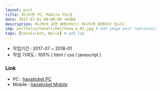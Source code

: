 ```yaml
---
layout: post
title: 하나티켓 PC, Mobile 리뉴얼
date: 2017-07-01 00:00:00 +0300
description: 하나투어 공연 예매서비스! 하나티켓 홈페이지 입니다.
img: portfolio/hanaticket/hana_w_01.jpg # Add image post (optional)
tags: [hanaticket, Wylie] # add tag
---
```


- 작업기간 : 2017-07 ~ 2018-01
- 작업 기여도 : 100% ( html / css / javascript )

### Link

- PC : [hanaticket PC][link-pc]
- Mobile : [hanaticket Mobile][link-mobile]

[link-pc]: https://testype.asuscomm.com/sohappy/work/hanaticket/html/web/main/index.html
[link-mobile]: https://testype.asuscomm.com/sohappy/work/hanaticket/html/mobile/main/index.html